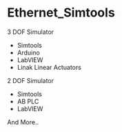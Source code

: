 # Ethernet_Simtools

3 DOF Simulator
- Simtools
- Arduino
- LabVIEW
- Linak Linear Actuators


2 DOF Simulator
- Simtools
- AB PLC
- LabVIEW


And More..
